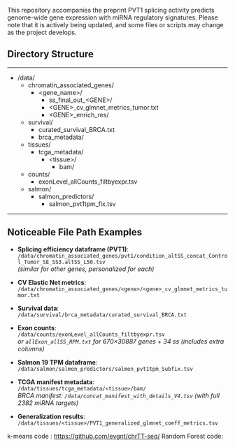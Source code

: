 This repository accompanies the preprint PVT1 splicing activity predicts genome-wide gene expression with miRNA regulatory signatures. Please note that it is actively being updated, and some files or scripts may change as the project develops.







## Directory Structure

---

- /data/
  - chromatin_associated_genes/
    - &lt;gene_name&gt;/
      - ss_final_out_&lt;GENE&gt;/
      - &lt;GENE&gt;_cv_glmnet_metrics_tumor.txt
      - &lt;GENE&gt;_enrich_res/
  - survival/
    - curated_survival_BRCA.txt
    - brca_metadata/
  - tissues/
    - tcga_metadata/
      - &lt;tissue&gt;/
        - bam/
  - counts/
    - exonLevel_allCounts_filtbyexpr.tsv
  - salmon/
    - salmon_predictors/
      - salmon_pvt1tpm_fix.tsv

---

## Noticeable File Path Examples

- **Splicing efficiency dataframe (PVT1)**:  
  `/data/chromatin_associated_genes/pvt1/condition_altSS_concat_Control_Tumor_SE_SS3.altSS_L50.tsv`  
  _(similar for other genes, personalized for each)_

- **CV Elastic Net metrics**:  
  `/data/chromatin_associated_genes/<gene>/<gene>_cv_glmnet_metrics_tumor.txt`

- **Survival data**:  
  `/data/survival/brca_metadata/curated_survival_BRCA.txt`

- **Exon counts**:  
  `/data/counts/exonLevel_allCounts_filtbyexpr.tsv`  
  _or `allExon_allSS_RPM.txt` for 670×30887 genes + 34 ss (includes extra columns)_

- **Salmon 19 TPM dataframe**:  
  `/data/salmon/salmon_predictors/salmon_pvt1tpm_Subfix.tsv`

- **TCGA manifest metadata**:  
  `/data/tissues/tcga_metadata/<tissue>/bam/`  
  _BRCA manifest: `/data/concat_manifest_with_details_V4.tsv` (with full 2382 miRNA targets)_

- **Generalization results**:  
  `/data/tissues/<tissue>/PVT1_generalized_glmnet_coeff_metrics.tsv`



k-means code : https://github.com/evgnt/chrTT-seq/
Random Forest code: 
